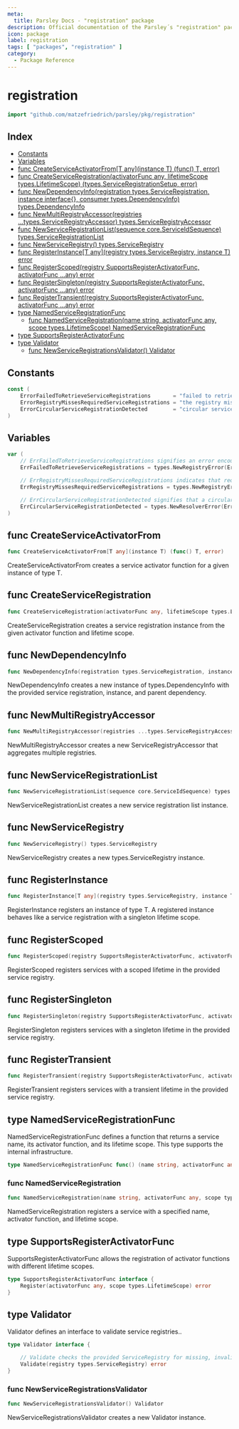 ```yaml
---
meta:
  title: Parsley Docs - "registration" package
description: Official documentation of the Parsley´s "registration" package
icon: package
label: registration
tags: [ "packages", "registration" ]
category:
  - Package Reference
---
```

# registration

```go
import "github.com/matzefriedrich/parsley/pkg/registration"
```

## Index

- [Constants](<#constants>)
- [Variables](<#variables>)
- [func CreateServiceActivatorFrom\[T any\]\(instance T\) \(func\(\) T, error\)](<#CreateServiceActivatorFrom>)
- [func CreateServiceRegistration\(activatorFunc any, lifetimeScope types.LifetimeScope\) \(types.ServiceRegistrationSetup, error\)](<#CreateServiceRegistration>)
- [func NewDependencyInfo\(registration types.ServiceRegistration, instance interface\{\}, consumer types.DependencyInfo\) types.DependencyInfo](<#NewDependencyInfo>)
- [func NewMultiRegistryAccessor\(registries ...types.ServiceRegistryAccessor\) types.ServiceRegistryAccessor](<#NewMultiRegistryAccessor>)
- [func NewServiceRegistrationList\(sequence core.ServiceIdSequence\) types.ServiceRegistrationList](<#NewServiceRegistrationList>)
- [func NewServiceRegistry\(\) types.ServiceRegistry](<#NewServiceRegistry>)
- [func RegisterInstance\[T any\]\(registry types.ServiceRegistry, instance T\) error](<#RegisterInstance>)
- [func RegisterScoped\(registry SupportsRegisterActivatorFunc, activatorFunc ...any\) error](<#RegisterScoped>)
- [func RegisterSingleton\(registry SupportsRegisterActivatorFunc, activatorFunc ...any\) error](<#RegisterSingleton>)
- [func RegisterTransient\(registry SupportsRegisterActivatorFunc, activatorFunc ...any\) error](<#RegisterTransient>)
- [type NamedServiceRegistrationFunc](<#NamedServiceRegistrationFunc>)
  - [func NamedServiceRegistration\(name string, activatorFunc any, scope types.LifetimeScope\) NamedServiceRegistrationFunc](<#NamedServiceRegistration>)
- [type SupportsRegisterActivatorFunc](<#SupportsRegisterActivatorFunc>)
- [type Validator](<#Validator>)
  - [func NewServiceRegistrationsValidator\(\) Validator](<#NewServiceRegistrationsValidator>)


## Constants

<a name="ErrorFailedToRetrieveServiceRegistrations"></a>

```go
const (
    ErrorFailedToRetrieveServiceRegistrations       = "failed to retrieve service registrations"
    ErrorRegistryMissesRequiredServiceRegistrations = "the registry misses required service registrations"
    ErrorCircularServiceRegistrationDetected        = "circular service registration detected"
)
```

## Variables

<a name="ErrFailedToRetrieveServiceRegistrations"></a>

```go
var (
    // ErrFailedToRetrieveServiceRegistrations signifies an error encountered while attempting to retrieve service registrations.
    ErrFailedToRetrieveServiceRegistrations = types.NewRegistryError(ErrorFailedToRetrieveServiceRegistrations)

    // ErrRegistryMissesRequiredServiceRegistrations indicates that required service registrations are missing.
    ErrRegistryMissesRequiredServiceRegistrations = types.NewRegistryError(ErrorRegistryMissesRequiredServiceRegistrations)

    // ErrCircularServiceRegistrationDetected signifies that a circular service registration was encountered.
    ErrCircularServiceRegistrationDetected = types.NewResolverError(ErrorCircularServiceRegistrationDetected)
)
```

<a name="CreateServiceActivatorFrom"></a>
## func CreateServiceActivatorFrom

```go
func CreateServiceActivatorFrom[T any](instance T) (func() T, error)
```

CreateServiceActivatorFrom creates a service activator function for a given instance of type T.

<a name="CreateServiceRegistration"></a>
## func CreateServiceRegistration

```go
func CreateServiceRegistration(activatorFunc any, lifetimeScope types.LifetimeScope) (types.ServiceRegistrationSetup, error)
```

CreateServiceRegistration creates a service registration instance from the given activator function and lifetime scope.

<a name="NewDependencyInfo"></a>
## func NewDependencyInfo

```go
func NewDependencyInfo(registration types.ServiceRegistration, instance interface{}, consumer types.DependencyInfo) types.DependencyInfo
```

NewDependencyInfo creates a new instance of types.DependencyInfo with the provided service registration, instance, and parent dependency.

<a name="NewMultiRegistryAccessor"></a>
## func NewMultiRegistryAccessor

```go
func NewMultiRegistryAccessor(registries ...types.ServiceRegistryAccessor) types.ServiceRegistryAccessor
```

NewMultiRegistryAccessor creates a new ServiceRegistryAccessor that aggregates multiple registries.

<a name="NewServiceRegistrationList"></a>
## func NewServiceRegistrationList

```go
func NewServiceRegistrationList(sequence core.ServiceIdSequence) types.ServiceRegistrationList
```

NewServiceRegistrationList creates a new service registration list instance.

<a name="NewServiceRegistry"></a>
## func NewServiceRegistry

```go
func NewServiceRegistry() types.ServiceRegistry
```

NewServiceRegistry creates a new types.ServiceRegistry instance.

<a name="RegisterInstance"></a>
## func RegisterInstance

```go
func RegisterInstance[T any](registry types.ServiceRegistry, instance T) error
```

RegisterInstance registers an instance of type T. A registered instance behaves like a service registration with a singleton lifetime scope.

<a name="RegisterScoped"></a>
## func RegisterScoped

```go
func RegisterScoped(registry SupportsRegisterActivatorFunc, activatorFunc ...any) error
```

RegisterScoped registers services with a scoped lifetime in the provided service registry.

<a name="RegisterSingleton"></a>
## func RegisterSingleton

```go
func RegisterSingleton(registry SupportsRegisterActivatorFunc, activatorFunc ...any) error
```

RegisterSingleton registers services with a singleton lifetime in the provided service registry.

<a name="RegisterTransient"></a>
## func RegisterTransient

```go
func RegisterTransient(registry SupportsRegisterActivatorFunc, activatorFunc ...any) error
```

RegisterTransient registers services with a transient lifetime in the provided service registry.

<a name="NamedServiceRegistrationFunc"></a>
## type NamedServiceRegistrationFunc

NamedServiceRegistrationFunc defines a function that returns a service name, its activator function, and its lifetime scope. This type supports the internal infrastructure.

```go
type NamedServiceRegistrationFunc func() (name string, activatorFunc any, scope types.LifetimeScope)
```

<a name="NamedServiceRegistration"></a>
### func NamedServiceRegistration

```go
func NamedServiceRegistration(name string, activatorFunc any, scope types.LifetimeScope) NamedServiceRegistrationFunc
```

NamedServiceRegistration registers a service with a specified name, activator function, and lifetime scope.

<a name="SupportsRegisterActivatorFunc"></a>
## type SupportsRegisterActivatorFunc

SupportsRegisterActivatorFunc allows the registration of activator functions with different lifetime scopes.

```go
type SupportsRegisterActivatorFunc interface {
    Register(activatorFunc any, scope types.LifetimeScope) error
}
```

<a name="Validator"></a>
## type Validator

Validator defines an interface to validate service registries..

```go
type Validator interface {

    // Validate checks the provided ServiceRegistry for missing, invalid, or circular service dependencies. Returns an error if any issues are found.
    Validate(registry types.ServiceRegistry) error
}
```

<a name="NewServiceRegistrationsValidator"></a>
### func NewServiceRegistrationsValidator

```go
func NewServiceRegistrationsValidator() Validator
```

NewServiceRegistrationsValidator creates a new Validator instance.

